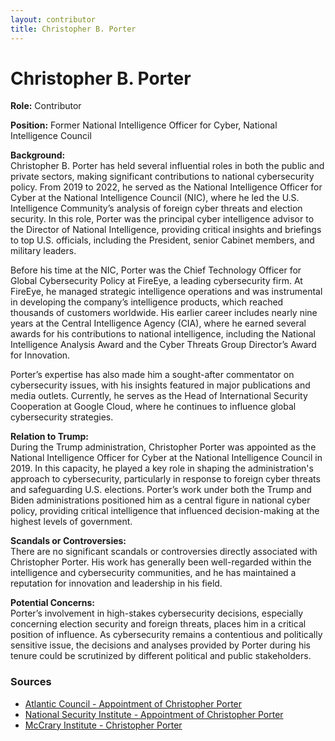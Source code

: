```yaml
---
layout: contributor
title: Christopher B. Porter
---
```


# Christopher B. Porter

**Role:** Contributor

**Position:** Former National Intelligence Officer for Cyber, National Intelligence Council

**Background:**  
Christopher B. Porter has held several influential roles in both the public and private sectors, making significant contributions to national cybersecurity policy. From 2019 to 2022, he served as the National Intelligence Officer for Cyber at the National Intelligence Council (NIC), where he led the U.S. Intelligence Community’s analysis of foreign cyber threats and election security. In this role, Porter was the principal cyber intelligence advisor to the Director of National Intelligence, providing critical insights and briefings to top U.S. officials, including the President, senior Cabinet members, and military leaders.

Before his time at the NIC, Porter was the Chief Technology Officer for Global Cybersecurity Policy at FireEye, a leading cybersecurity firm. At FireEye, he managed strategic intelligence operations and was instrumental in developing the company’s intelligence products, which reached thousands of customers worldwide. His earlier career includes nearly nine years at the Central Intelligence Agency (CIA), where he earned several awards for his contributions to national intelligence, including the National Intelligence Analysis Award and the Cyber Threats Group Director’s Award for Innovation.

Porter’s expertise has also made him a sought-after commentator on cybersecurity issues, with his insights featured in major publications and media outlets. Currently, he serves as the Head of International Security Cooperation at Google Cloud, where he continues to influence global cybersecurity strategies.

**Relation to Trump:**  
During the Trump administration, Christopher Porter was appointed as the National Intelligence Officer for Cyber at the National Intelligence Council in 2019. In this capacity, he played a key role in shaping the administration's approach to cybersecurity, particularly in response to foreign cyber threats and safeguarding U.S. elections. Porter’s work under both the Trump and Biden administrations positioned him as a central figure in national cyber policy, providing critical intelligence that influenced decision-making at the highest levels of government.

**Scandals or Controversies:**  
There are no significant scandals or controversies directly associated with Christopher Porter. His work has generally been well-regarded within the intelligence and cybersecurity communities, and he has maintained a reputation for innovation and leadership in his field.

**Potential Concerns:**  
Porter’s involvement in high-stakes cybersecurity decisions, especially concerning election security and foreign threats, places him in a critical position of influence. As cybersecurity remains a contentious and politically sensitive issue, the decisions and analyses provided by Porter during his tenure could be scrutinized by different political and public stakeholders.

### Sources
- [Atlantic Council - Appointment of Christopher Porter](https://www.atlanticcouncil.org/news/press-releases/atlantic-council-statement-on-the-appointment-of-christopher-porter-as-national-intelligence-officer-for-cyber-at-the-office-of-the-director-of-national-intelligence/)
- [National Security Institute - Appointment of Christopher Porter](https://nationalsecurity.gmu.edu/christopher-porter-appointed-as-new-national-intelligence-officer/)
- [McCrary Institute - Christopher Porter](https://mccrary.auburn.edu/experts/senior-fellows/porter-christopher/)
